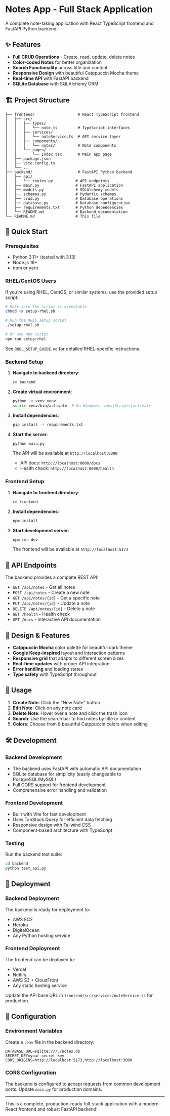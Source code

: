 # Notes App - Full Stack Application

A complete note-taking application with React TypeScript frontend and FastAPI Python backend.

## ✨ Features

- **Full CRUD Operations** - Create, read, update, delete notes
- **Color-coded Notes** for better organization
- **Search Functionality** across title and content
- **Responsive Design** with beautiful Catppuccin Mocha theme
- **Real-time API** with FastAPI backend
- **SQLite Database** with SQLAlchemy ORM

## 🏗️ Project Structure

```
├── frontend/                   # React TypeScript frontend
│   ├── src/
│   │   ├── types/
│   │   │   └── note.ts         # TypeScript interfaces
│   │   ├── services/
│   │   │   └── noteService.ts  # API service layer
│   │   ├── components/
│   │   │   └── notes/          # Note components
│   │   └── pages/
│   │       └── Index.tsx       # Main app page
│   ├── package.json
│   ├── vite.config.ts
│   └── ...
├── backend/                    # FastAPI Python backend
│   ├── api/
│   │   └── routes.py          # API endpoints
│   ├── main.py                # FastAPI application
│   ├── models.py              # SQLAlchemy models
│   ├── schemas.py             # Pydantic schemas
│   ├── crud.py                # Database operations
│   ├── database.py            # Database configuration
│   ├── requirements.txt       # Python dependencies
│   └── README.md              # Backend documentation
└── README.md                  # This file
```

## 🚀 Quick Start

### Prerequisites
- Python 3.11+ (tested with 3.13)
- Node.js 18+
- npm or yarn

### RHEL/CentOS Users
If you're using RHEL, CentOS, or similar systems, use the provided setup script:
```bash
# Make sure the script is executable
chmod +x setup-rhel.sh

# Run the RHEL setup script
./setup-rhel.sh

# Or use npm script
npm run setup:rhel
```

See `RHEL_SETUP_GUIDE.md` for detailed RHEL-specific instructions.

### Backend Setup

1. **Navigate to backend directory**:
   ```bash
   cd backend
   ```

2. **Create virtual environment**:
   ```bash
   python -m venv venv
   source venv/bin/activate  # On Windows: venv\Scripts\activate
   ```

3. **Install dependencies**:
   ```bash
   pip install -r requirements.txt
   ```

4. **Start the server**:
   ```bash
   python main.py
   ```

   The API will be available at `http://localhost:8000`
   - API docs: `http://localhost:8000/docs`
   - Health check: `http://localhost:8000/health`

### Frontend Setup

1. **Navigate to frontend directory**:
   ```bash
   cd frontend
   ```

2. **Install dependencies**:
   ```bash
   npm install
   ```

3. **Start development server**:
   ```bash
   npm run dev
   ```

   The frontend will be available at `http://localhost:5173`

## 🔌 API Endpoints

The backend provides a complete REST API:

- `GET /api/notes` - Get all notes
- `POST /api/notes` - Create a new note
- `GET /api/notes/{id}` - Get a specific note
- `PUT /api/notes/{id}` - Update a note
- `DELETE /api/notes/{id}` - Delete a note
- `GET /health` - Health check
- `GET /docs` - Interactive API documentation

## 🎨 Design & Features

- **Catppuccin Mocha** color palette for beautiful dark theme
- **Google Keep-inspired** layout and interaction patterns
- **Responsive grid** that adapts to different screen sizes
- **Real-time updates** with proper API integration
- **Error handling** and loading states
- **Type safety** with TypeScript throughout

## 📝 Usage

1. **Create Note**: Click the "New Note" button
2. **Edit Note**: Click on any note card
3. **Delete Note**: Hover over a note and click the trash icon
4. **Search**: Use the search bar to find notes by title or content
5. **Colors**: Choose from 8 beautiful Catppuccin colors when editing

## 🛠️ Development

### Backend Development
- The backend uses FastAPI with automatic API documentation
- SQLite database for simplicity (easily changeable to PostgreSQL/MySQL)
- Full CORS support for frontend development
- Comprehensive error handling and validation

### Frontend Development
- Built with Vite for fast development
- Uses TanStack Query for efficient data fetching
- Responsive design with Tailwind CSS
- Component-based architecture with TypeScript

### Testing
Run the backend test suite:
```bash
cd backend
python test_api.py
```

## 🚀 Deployment

### Backend Deployment
The backend is ready for deployment to:
- AWS EC2
- Heroku
- DigitalOcean
- Any Python hosting service

### Frontend Deployment
The frontend can be deployed to:
- Vercel
- Netlify
- AWS S3 + CloudFront
- Any static hosting service

Update the API base URL in `frontend/src/services/noteService.ts` for production.

## 🔧 Configuration

### Environment Variables
Create a `.env` file in the backend directory:
```env
DATABASE_URL=sqlite:///./notes.db
SECRET_KEY=your-secret-key
CORS_ORIGINS=http://localhost:5173,http://localhost:3000
```

### CORS Configuration
The backend is configured to accept requests from common development ports. Update `main.py` for production domains.

---

This is a complete, production-ready full-stack application with a modern React frontend and robust FastAPI backend!
